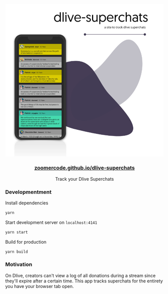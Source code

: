 <div align="center">
    <img src="media/banner.png">
    <h3><a href="https://zoomercode.github.io/dlive-superchats/#demo">zoomercode.github.io/dlive-superchats</a></h3>
    <p>Track your Dlive Superchats</p>

</div>

### Developmentment

Install dependencies

```sh
yarn
```

Start development server on `localhost:4141`

```sh
yarn start
```

Build for production

```sh
yarn build
```

### Motivation

On Dlive, creators can't view a log of all donations during a stream since they'll expire after a certain time. This app tracks superchats for the entirety you have your browser tab open.
